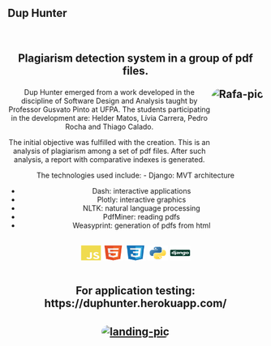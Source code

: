 ## Dup Hunter
<div align="center">
 <div style="display: inline_block"><br> 
<h2>Plagiarism detection system in a group of pdf files. <h2\>  
 
<a href="https://ibb.co/fd4c1HV"><img align="right" alt="Rafa-pic" height="150" style="border-radius:22px;" src="https://i.ibb.co/fd4c1HV/dup-hunter-logo.jpg" alt="dup-hunter-logo" border="0"></a>
</div> 
<p>Dup Hunter emerged from a work developed in the discipline of Software Design and Analysis taught by Professor Gusvato Pinto at UFPA. The students participating in the development are: Helder Matos, Lívia Carrera, Pedro Rocha and Thiago Calado.<p/>

The initial objective was fulfilled with the creation. This is an analysis of plagiarism among a set of pdf files. After such analysis, a report with comparative indexes is generated.

The technologies used include: - Django: MVT architecture
- Dash: interactive applications
- Plotly: interactive graphics
- NLTK: natural language processing
- PdfMiner: reading pdfs
- Weasyprint: generation of pdfs from html
<div style="display: inline_block"><br>
  <img align="center" alt="Js" height="30" width="40" src="https://raw.githubusercontent.com/devicons/devicon/master/icons/javascript/javascript-plain.svg">
  <img align="center" alt="HTML" height="30" width="40" src="https://raw.githubusercontent.com/devicons/devicon/master/icons/html5/html5-original.svg">
  <img align="center" alt="CSS" height="30" width="40" src="https://raw.githubusercontent.com/devicons/devicon/master/icons/css3/css3-original.svg">
  <img align="center" alt="Python" height="30" width="40" src="https://raw.githubusercontent.com/devicons/devicon/master/icons/python/python-original.svg">
  <img align="center" alt="Django" height="30" width="40" src="https://raw.githubusercontent.com/devicons/devicon/master/icons/django/django-original.svg">
  
 <div style="display: inline_block"><br>  
  <h2> For application testing: https://duphunter.herokuapp.com/<h2/>
    <a href="https://ibb.co/VJqXwDm"><img align="center" alt="landing-pic" height="550" style="border-radius:22px;" src="https://i.ibb.co/S53qf0r/Dup-Hunter.png" alt="Dup-Hunter"></a>
</div>

##
